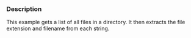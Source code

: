 ### Description
This example gets a list of all files in a directory. It then extracts the file extension and filename from each string.
